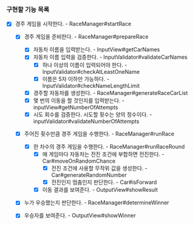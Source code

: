 ### 구현할 기능 목록 

- [x] 경주 게임을 시작한다. - RaceManager#startRace
  - [x] 경주 게임을 준비한다. - RaceManager#prepareRace
    - [x] 자동차 이름을 입력받는다. - InputView#getCarNames
    - [x] 자동차 이름 입력을 검증한다. - InputValidator#validateCarNames
      - [x] 하나 이상의 이름이 입력되어야 한다. - InputValidator#checkAtLeastOneName
      - [x] 이름은 5자 이하만 가능하다. - InputValidator#checkNameLengthLimit
    - [x] 경주할 자동차를 생성한다. - RaceManager#generateRaceCarList
    - [x] 몇 번의 이동을 할 것인지를 입력받는다. - inputView#getNumberOfAttempts
    - [x] 시도 회수를 검증한다. 시도할 횟수는 양의 정수이다. - inputValidator#validateNumberOfAttempts

  - [x] 주어진 횟수만큼 경주 게임을 수행한다. - RaceManager#runRace
    - [x] 한 차수의 경주 게임을 수행한다. - RaceManager#runRaceRound
      - [x] 매 게임마다 자동차는 전진 조건에 부합하면 전진한다. - Car#moveOnRandomChance
        - [x] 전진 조건에 사용할 무작위 값을 생성한다. - Car#generateRandomNumber
        - [x] 전진인지 멈춤인지 판단한다. - Car#isForward
      - [x] 이동 결과를 보여준다. - OutputView#showResult

  - [x] 누가 우승했는지 판단한다. - RaceManager#determineWinner
  - [x] 우승자를 보여준다. - OutputView#showWinner

